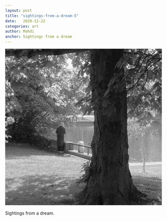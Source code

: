 ```yaml
---
layout: post
title: "sightings-from-a-dream-5"
date:   2020-12-22
categories: art
author: Mahdi
anchor: Sightings from a dream
---
```


![sightings-from-a-dream-5](/img/arts/sightings-from-a-dream-5.jpg)

<span class='image-details'>
Sightings from a dream.
</span>
